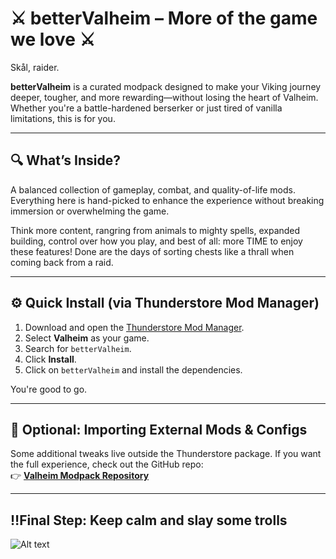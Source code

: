 # ⚔️ betterValheim – More of the game we love ⚔️

Skål, raider.

**betterValheim** is a curated modpack designed to make your Viking journey deeper, tougher, and more rewarding—without losing the heart of Valheim. Whether you're a battle-hardened berserker or just tired of vanilla limitations, this is for you.

---

## 🔍 What’s Inside?

A balanced collection of gameplay, combat, and quality-of-life mods.  
Everything here is hand-picked to enhance the experience without breaking immersion or overwhelming the game.

Think more content, rangring from animals to mighty spells, expanded building, control over how you play, and best of all: more TIME to enjoy these features! Done are the days of sorting chests like a thrall when coming back from a raid.

---

## ⚙️ Quick Install (via Thunderstore Mod Manager)

1. Download and open the [Thunderstore Mod Manager](https://www.overwolf.com/app/Thunderstore-Thunderstore_Mod_Manager).
2. Select **Valheim** as your game.
3. Search for `betterValheim`.
4. Click **Install**.
5. Click on `betterValheim` and install the dependencies.

You're good to go.

---

## 📁 Optional: Importing External Mods & Configs

Some additional tweaks live outside the Thunderstore package. If you want the full experience, check out the GitHub repo:  
👉 [**Valheim Modpack Repository**](https://github.com/unicorncodez/betterValheim)

---

## ‼️Final Step: Keep calm and slay some trolls

![Alt text](https://i.ytimg.com/vi/2ttNilqT8UY/maxresdefault.jpg 'funnyTroll')
